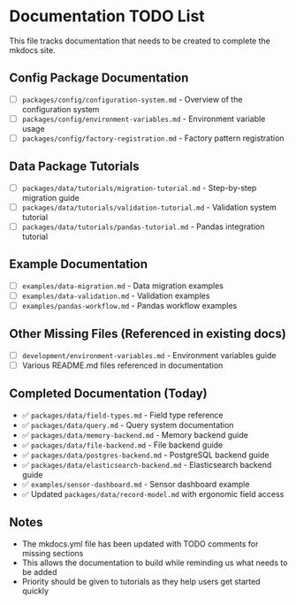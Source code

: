 # Documentation TODO List

This file tracks documentation that needs to be created to complete the mkdocs site.

## Config Package Documentation
- [ ] `packages/config/configuration-system.md` - Overview of the configuration system
- [ ] `packages/config/environment-variables.md` - Environment variable usage
- [ ] `packages/config/factory-registration.md` - Factory pattern registration

## Data Package Tutorials
- [ ] `packages/data/tutorials/migration-tutorial.md` - Step-by-step migration guide
- [ ] `packages/data/tutorials/validation-tutorial.md` - Validation system tutorial
- [ ] `packages/data/tutorials/pandas-tutorial.md` - Pandas integration tutorial

## Example Documentation
- [ ] `examples/data-migration.md` - Data migration examples
- [ ] `examples/data-validation.md` - Validation examples
- [ ] `examples/pandas-workflow.md` - Pandas workflow examples

## Other Missing Files (Referenced in existing docs)
- [ ] `development/environment-variables.md` - Environment variables guide
- [ ] Various README.md files referenced in documentation

## Completed Documentation (Today)
- ✅ `packages/data/field-types.md` - Field type reference
- ✅ `packages/data/query.md` - Query system documentation
- ✅ `packages/data/memory-backend.md` - Memory backend guide
- ✅ `packages/data/file-backend.md` - File backend guide
- ✅ `packages/data/postgres-backend.md` - PostgreSQL backend guide
- ✅ `packages/data/elasticsearch-backend.md` - Elasticsearch backend guide
- ✅ `examples/sensor-dashboard.md` - Sensor dashboard example
- ✅ Updated `packages/data/record-model.md` with ergonomic field access

## Notes
- The mkdocs.yml file has been updated with TODO comments for missing sections
- This allows the documentation to build while reminding us what needs to be added
- Priority should be given to tutorials as they help users get started quickly